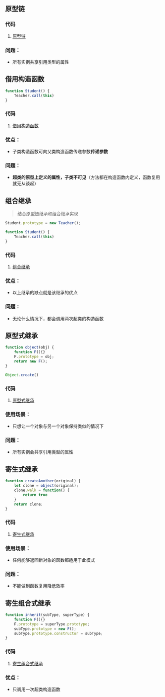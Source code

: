 
## 原型链

### 代码
1. [原型链](原型链.js)

### 问题：
 - 所有实例共享引用类型的属性

## 借用构造函数

```js
function Student() {
    Teacher.call(this)
}
```

### 代码
1. [借用构造函数](借用构造函数.js)

### 优点：
- 子类构造函数可向父类构造函数传递参数**传递参数**

### 问题：
 - **超类的原型上定义的属性，子类不可见**（方法都在构造函数内定义，函数复用就无从谈起）

## 组合继承

> 结合原型链继承和组合继承实现

```js
Student.prototype = new Teacher();

function Student() {
    Teacher.call(this)
}
```

### 代码
1. [组合继承](组合继承.js)

### 优点：
- 以上继承的缺点就是该继承的优点

### 问题：
 - 无论什么情况下，都会调用两次超类的构造函数

## 原型式继承

```js
function object(obj) {
    function F(){}
    F.prototype = obj;
    return new F();
}
```

```js
Object.create()
```

### 代码
1. [原型式继承](原型式继承.js)

### 使用场景：
- 只想让一个对象与另一个对象保持类似的情况下

### 问题：
 - 所有实例会共享引用类型的属性

## 寄生式继承

```js
function createAnother(original) {
    let clone = object(original);
    clone.walk = function() {
        return true
    }
    return clone;
}
```

### 代码
1. [寄生式继承](寄生式继承.js)

### 使用场景：
- 任何能够返回新对象的函数都适用于此模式

### 问题：
 - 不能做到函数复用降低效率


## 寄生组合式继承

```js
function inherit(subType, superType) {
    function F(){}
    F.prototype = superType.prototype;
    subType.prototype = new F();
    subType.prototype.constructor = subType;
}
```

### 代码
1. [寄生组合式继承](寄生组合式继承.js)

### 优点：
- 只调用一次超类构造函数
